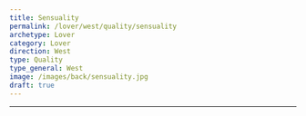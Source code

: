 ```yaml
---
title: Sensuality
permalink: /lover/west/quality/sensuality
archetype: Lover
category: Lover
direction: West
type: Quality
type_general: West
image: /images/back/sensuality.jpg
draft: true
---
```


---
